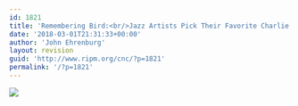 ```yaml
---
id: 1821
title: 'Remembering Bird:<br/>Jazz Artists Pick Their Favorite Charlie Parker Recordings'
date: '2018-03-01T21:31:33+00:00'
author: 'John Ehrenburg'
layout: revision
guid: 'http://www.ripm.org/cnc/?p=1821'
permalink: '/?p=1821'
---
```


![](http://www.ripm.org/cnc/wp-content/uploads/2018/03/1-Bird.jpg)